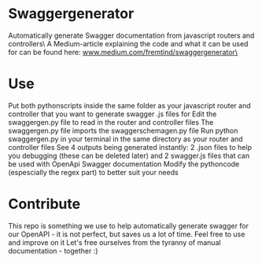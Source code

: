 # Swaggergenerator
Automatically generate Swagger documentation from javascript routers and controllers\ 
A Medium-article explaining the code and what it can be used for can be found here: www.medium.com/fremtind/swaggergenerator\ 

# Use
Put both pythonscripts inside the same folder as your javascript router and controller that you want to generate swagger .js files for 
Edit the swaggergen.py file to read in the router and controller files 
The swaggergen.py file imports the swaggerschemagen.py file 
Run python swaggergen.py in your terminal in the same directory as your router and controller files 
See 4 outputs being generated instantly: 2 .json files to help you debugging (these can be deleted later) and 2 swagger.js files that can be used with OpenApi Swagger documentation 
Modify the pythoncode (espescially the regex part) to better suit your needs 

# Contribute
This repo is something we use to help automatically generate swagger for our OpenAPI - it is not perfect, but saves us a lot of time. Feel free to use and improve on it 
Let's free ourselves from the tyranny of manual documentation - together :) 
